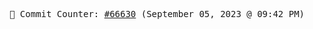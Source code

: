 <p align="center">
    <samp>
        📮 Commit Counter: <a href="https://github.com/Javascript-void0/Javascript-void0/commits/main">#66630</a> (September 05, 2023 @ 09:42 PM)
    </samp>
</p>